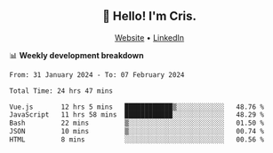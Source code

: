 
<h2 align="center">👋 Hello! I'm Cris.</h2>
<p align="center">
  <a href="https://www.criscunas.dev">Website</a> •
  <a href="https://www.linkedin.com/in/cristophercunas/">LinkedIn</a> 
</p>


📊 **Weekly development breakdown**
<!--START_SECTION:waka-->

```txt
From: 31 January 2024 - To: 07 February 2024

Total Time: 24 hrs 47 mins

Vue.js       12 hrs 5 mins   ████████████▒░░░░░░░░░░░░   48.76 %
JavaScript   11 hrs 58 mins  ████████████░░░░░░░░░░░░░   48.29 %
Bash         22 mins         ▒░░░░░░░░░░░░░░░░░░░░░░░░   01.50 %
JSON         10 mins         ▒░░░░░░░░░░░░░░░░░░░░░░░░   00.74 %
HTML         8 mins          ░░░░░░░░░░░░░░░░░░░░░░░░░   00.56 %
```

<!--END_SECTION:waka-->
